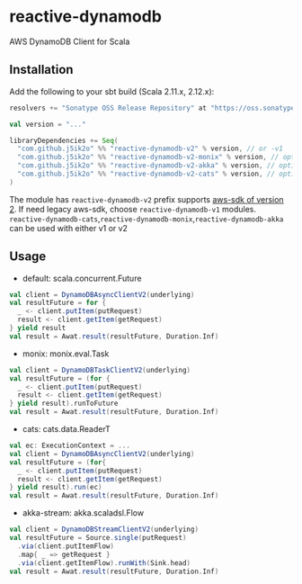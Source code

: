 # reactive-dynamodb

AWS DynamoDB Client for Scala

## Installation

Add the following to your sbt build (Scala 2.11.x, 2.12.x):

```scala
resolvers += "Sonatype OSS Release Repository" at "https://oss.sonatype.org/content/repositories/releases/"

val version = "..."

libraryDependencies += Seq(
  "com.github.j5ik2o" %% "reactive-dynamodb-v2" % version, // or -v1
  "com.github.j5ik2o" %% "reactive-dynamodb-v2-monix" % version, // optional
  "com.github.j5ik2o" %% "reactive-dynamodb-v2-akka" % version, // optional
  "com.github.j5ik2o" %% "reactive-dynamodb-v2-cats" % version, // optional
)
```

The module has `reactive-dynamodb-v2` prefix supports [aws-sdk of version 2](https://github.com/aws/aws-sdk-java-v2).
If need legacy aws-sdk, choose `reactive-dynamodb-v1` modules. `reactive-dynamodb-cats`,`reactive-dynamodb-monix`,`reactive-dynamodb-akka` can be used with either v1 or v2

## Usage

- default: scala.concurrent.Future

```scala
val client = DynamoDBAsyncClientV2(underlying)
val resultFuture = for {
  _ <- client.putItem(putRequest)
  result <- client.getItem(getRequest)
} yield result
val result = Awat.result(resultFuture, Duration.Inf)
```

- monix: monix.eval.Task

```scala
val client = DynamoDBTaskClientV2(underlying)
val resultFuture = (for {
  _ <- client.putItem(putRequest)
  result <- client.getItem(getRequest)
} yield result).runToFuture
val result = Awat.result(resultFuture, Duration.Inf)
```

- cats: cats.data.ReaderT

```scala
val ec: ExecutionContext = ...
val client = DynamoDBAsyncClientV2(underlying)
val resultFuture = (for{
  _ <- client.putItem(putRequest)
  result <- client.getItem(getRequest)
} yield result).run(ec)
val result = Awat.result(resultFuture, Duration.Inf)
```

- akka-stream: akka.scaladsl.Flow

```scala
val client = DynamoDBStreamClientV2(underlying)
val resultFuture = Source.single(putRequest)
  .via(client.putItemFlow)
  .map{ _ => getRequest }
  .via(client.getItemFlow).runWith(Sink.head)
val result = Awat.result(resultFuture, Duration.Inf)
```

